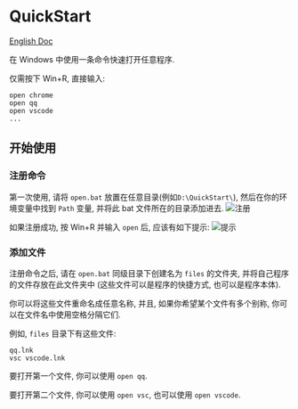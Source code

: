 # QuickStart

[English Doc](./README.md)

在 Windows 中使用一条命令快速打开任意程序.

仅需按下 Win+R, 直接输入:
```batchfile
open chrome
open qq
open vscode
...
```

## 开始使用
### 注册命令
第一次使用, 请将 `open.bat` 放置在任意目录(例如`D:\QuickStart\`), 然后在你的环境变量中找到 `Path` 变量, 并将此 bat 文件所在的目录添加进去.
![注册](https://s1.ax1x.com/2020/08/13/dSkxMT.png)

如果注册成功, 按 Win+R 并输入 `open` 后, 应该有如下提示:
![提示](https://s1.ax1x.com/2020/08/13/dSA0Fs.png)

### 添加文件
注册命令之后, 请在 `open.bat` 同级目录下创建名为 `files` 的文件夹, 并将自己程序的文件存放在此文件夹中 (这些文件可以是程序的快捷方式, 也可以是程序本体).

你可以将这些文件重命名成任意名称, 并且, 如果你希望某个文件有多个别称, 你可以在文件名中使用空格分隔它们.

例如, `files` 目录下有这些文件:
```
qq.lnk
vsc vscode.lnk
```
要打开第一个文件, 你可以使用 `open qq`.

要打开第二个文件, 你可以使用 `open vsc`, 也可以使用 `open vscode`.
